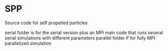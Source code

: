 SPP
===

Source code for self propelled particles

serial folder is for the serial version plus an MPI main code that runs several serial simulations with different parameters
parallel folder if for fully MPI parallelized simulation
